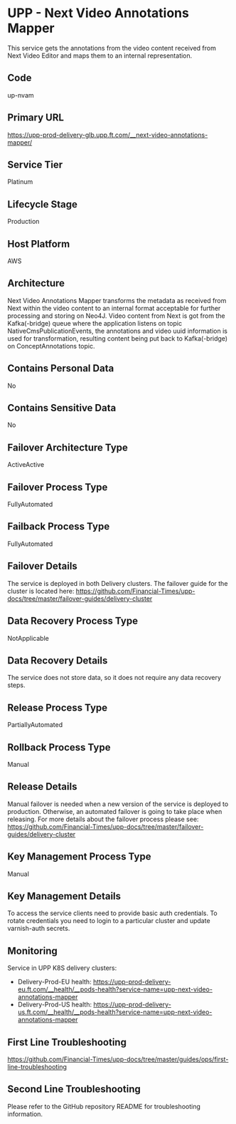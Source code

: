 <!--
    Written in the format prescribed by https://github.com/Financial-Times/runbook.md.
    Any future edits should abide by this format.
-->
# UPP - Next Video Annotations Mapper

This service gets the annotations from the video content received from Next Video Editor and maps them to an internal representation.

## Code

up-nvam

## Primary URL

https://upp-prod-delivery-glb.upp.ft.com/__next-video-annotations-mapper/

## Service Tier

Platinum

## Lifecycle Stage

Production

## Host Platform

AWS

## Architecture

Next Video Annotations Mapper transforms the metadata as received from Next within the video content to an internal format 
acceptable for further processing and storing on Neo4J. Video content from Next is got from the Kafka(-bridge) queue where 
the application listens on topic NativeCmsPublicationEvents, the annotations and video uuid information is used for 
transformation, resulting content being put back to Kafka(-bridge) on ConceptAnnotations topic.

## Contains Personal Data

No

## Contains Sensitive Data

No

<!-- Placeholder - remove HTML comment markers to activate
## Can Download Personal Data
Choose Yes or No

...or delete this placeholder if not applicable to this system
-->

<!-- Placeholder - remove HTML comment markers to activate
## Can Contact Individuals
Choose Yes or No

...or delete this placeholder if not applicable to this system
-->

## Failover Architecture Type

ActiveActive

## Failover Process Type

FullyAutomated

## Failback Process Type

FullyAutomated

## Failover Details

The service is deployed in both Delivery clusters.
The failover guide for the cluster is located here:
<https://github.com/Financial-Times/upp-docs/tree/master/failover-guides/delivery-cluster>

## Data Recovery Process Type

NotApplicable

## Data Recovery Details

The service does not store data, so it does not require any data recovery steps.

## Release Process Type

PartiallyAutomated

## Rollback Process Type

Manual

## Release Details

Manual failover is needed when a new version of
the service is deployed to production.
Otherwise, an automated failover is going to take place when releasing.
For more details about the failover process please see: <https://github.com/Financial-Times/upp-docs/tree/master/failover-guides/delivery-cluster>

<!-- Placeholder - remove HTML comment markers to activate
## Heroku Pipeline Name
Enter descriptive text satisfying the following:
This is the name of the Heroku pipeline for this system. If you don't have a pipeline, this is the name of the app in Heroku. A pipeline is a group of Heroku apps that share the same codebase where each app in a pipeline represents the different stages in a continuous delivery workflow, i.e. staging, production.

...or delete this placeholder if not applicable to this system
-->

## Key Management Process Type

Manual

## Key Management Details

To access the service clients need to provide basic auth credentials.
To rotate credentials you need to login to a particular cluster and update varnish-auth secrets.

## Monitoring

Service in UPP K8S delivery clusters:

*   Delivery-Prod-EU health: <https://upp-prod-delivery-eu.ft.com/__health/__pods-health?service-name=upp-next-video-annotations-mapper>
*   Delivery-Prod-US health: <https://upp-prod-delivery-us.ft.com/__health/__pods-health?service-name=upp-next-video-annotations-mapper>

## First Line Troubleshooting

<https://github.com/Financial-Times/upp-docs/tree/master/guides/ops/first-line-troubleshooting>

## Second Line Troubleshooting

Please refer to the GitHub repository README for troubleshooting information.